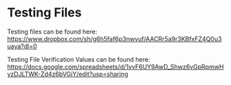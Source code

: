 # Testing Files

Testing files can be found here: https://www.dropbox.com/sh/g6h5faf6p3nwvuf/AACRr5a9r3KBfxFZ4Q0u3uaya?dl=0

Testing File Verification Values can be found here: https://docs.google.com/spreadsheets/d/1vvF6UY9AwD_Shwz6vGpRpmwHyzDJLTWK-Zd4z6bVGiY/edit?usp=sharing

